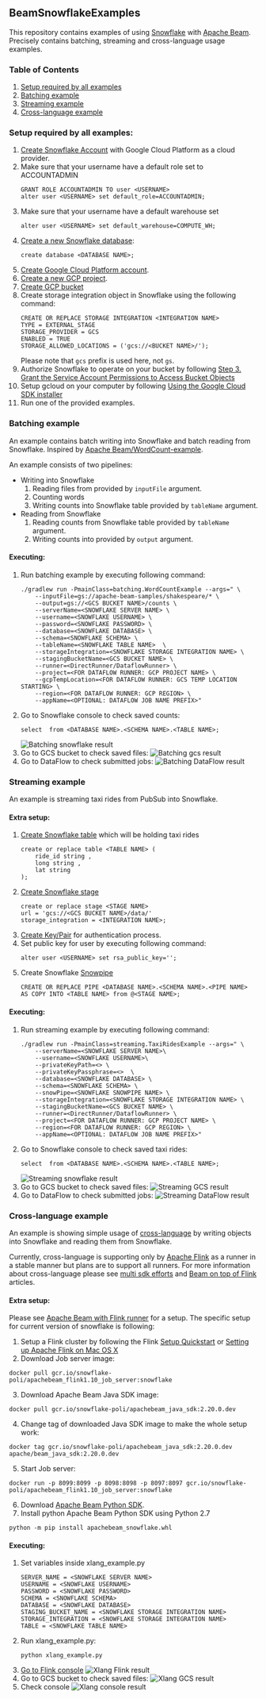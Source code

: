 ## BeamSnowflakeExamples

This repository contains examples of using [Snowflake](https://www.snowflake.com/) with [Apache Beam](https://github.com/apache/beam).
Precisely contains batching, streaming and cross-language usage examples.  

### Table of Contents 
1. [Setup required by all examples](#setup-required-by-all-examples)  
2. [Batching example](#batching-example) 
3. [Streaming example](#streaming-example)
4. [Cross-language example](#cross-language-example)

### Setup required by all examples:
1. [Create Snowflake Account](https://trial.snowflake.com/?utm_cta=website-homepage-hero-free-trial&_ga=2.199198959.1328097007.1590138521-373661872.1583847959) 
with Google Cloud Platform as a cloud provider.
2. Make sure that your username have a default role set to ACCOUNTADMIN
    ```
    GRANT ROLE ACCOUNTADMIN TO user <USERNAME>
    alter user <USERNAME> set default_role=ACCOUNTADMIN; 
    ```
3. Make sure that your username have a default warehouse set 
    ```
    alter user <USERNAME> set default_warehouse=COMPUTE_WH;
    ```
4. [Create a new Snowflake database](https://docs.snowflake.com/en/sql-reference/sql/create-database.html):
    ```
    create database <DATABASE NAME>;
    ```
5. [Create Google Cloud Platform account](https://cloud.google.com/free).
6. [Create a new GCP project](https://cloud.google.com/resource-manager/docs/creating-managing-projects).
7. [Create GCP bucket](https://cloud.google.com/storage/docs/creating-buckets)
8. Create storage integration object in Snowflake using the following command:
    ```
    CREATE OR REPLACE STORAGE INTEGRATION <INTEGRATION NAME>
    TYPE = EXTERNAL_STAGE
    STORAGE_PROVIDER = GCS
    ENABLED = TRUE
    STORAGE_ALLOWED_LOCATIONS = ('gcs://<BUCKET NAME>/');
    ```
   Please note that `gcs` prefix is used here, not `gs`.
9. Authorize Snowflake to operate on your bucket by following [Step 3. Grant the Service Account Permissions to Access Bucket Objects](https://docs.snowflake.com/en/user-guide/data-load-gcs-config.html#step-3-grant-the-service-account-permissions-to-access-bucket-objects)
10. Setup gcloud on your computer by following [Using the Google Cloud SDK installer](https://cloud.google.com/sdk/docs/downloads-interactive)
11. Run one of the provided examples.

### Batching example
An example contains batch writing into Snowflake and batch reading from Snowflake. Inspired by [Apache Beam/WordCount-example](https://github.com/apache/beam/blob/master/examples/java/src/main/java/org/apache/beam/examples/WordCount.java).

An example consists of two pipelines:
* Writing into Snowflake
    1. Reading files from provided by `inputFile` argument. 
    2. Counting words
    3. Writing counts into Snowflake table provided by `tableName` argument. 
* Reading from Snowflake
  1. Reading counts from Snowflake table provided by `tableName` argument.
  2. Writing counts into provided by `output` argument. 

#### Executing:  
1. Run batching example by executing following command:
    ```
    ./gradlew run -PmainClass=batching.WordCountExample --args=" \
        --inputFile=gs://apache-beam-samples/shakespeare/* \
        --output=gs://<GCS BUCKET NAME>/counts \
        --serverName=<SNOWFLAKE SERVER NAME> \
        --username=<SNOWFLAKE USERNAME> \
        --password=<SNOWFLAKE PASSWORD> \
        --database=<SNOWFLAKE DATABASE> \
        --schema=<SNOWFLAKE SCHEMA> \
        --tableName=<SNOWFLAKE TABLE NAME>  \
        --storageIntegration=<SNOWFLAKE STORAGE INTEGRATION NAME> \
        --stagingBucketName=<GCS BUCKET NAME> \
        --runner=<DirectRunner/DataflowRunner> \
        --project=<FOR DATAFLOW RUNNER: GCP PROJECT NAME> \
        --gcpTempLocation=<FOR DATAFLOW RUNNER: GCS TEMP LOCATION STARTING> \
        --region=<FOR DATAFLOW RUNNER: GCP REGION> \
        --appName=<OPTIONAL: DATAFLOW JOB NAME PREFIX>"
    ```
2. Go to Snowflake console to check saved counts:
    ```
    select  from <DATABASE NAME>.<SCHEMA NAME>.<TABLE NAME>;
    ```
    ![Batching snowflake result](./images/batching_snowflake_result.png) 
3. Go to GCS bucket to check saved files:
    ![Batching gcs result](./images/batching_gcs_result.png) 
4. Go to DataFlow to check submitted jobs:
    ![Batching DataFlow result](./images/batching_dataflow_result.png) 
    
    
### Streaming example
An example is streaming taxi rides from PubSub into Snowflake.

#### Extra setup: 
1. [Create Snowflake table](https://docs.snowflake.com/en/sql-reference/sql/create-table.html) which will be holding taxi rides
    ```
   create or replace table <TABLE NAME> (
        ride_id string ,
        long string ,
        lat string
   );
    ```
2. [Create Snowflake stage](https://docs.snowflake.com/en/sql-reference/sql/create-stage.html)
    ```
    create or replace stage <STAGE NAME>
    url = 'gcs://<GCS BUCKET NAME>/data/'
    storage_integration = <INTEGRATION NAME>;
    ```
3. [Create Key/Pair](https://docs.snowflake.com/en/user-guide/snowsql-start.html#using-key-pair-authentication)
for authentication process.
4. Set public key for user by executing following command:
    ```
    alter user <USERNAME> set rsa_public_key='';
    ```
5. Create Snowflake [Snowpipe](https://docs.snowflake.com/en/user-guide/data-load-snowpipe-intro.html)
    ```
    CREATE OR REPLACE PIPE <DATABASE NAME>.<SCHEMA NAME>.<PIPE NAME>
    AS COPY INTO <TABLE NAME> from @<STAGE NAME>;
    ```
   
#### Executing:  
1. Run streaming example by executing following command:
    ```
   ./gradlew run -PmainClass=streaming.TaxiRidesExample --args=" \
        --serverName=<SNOWFLAKE SERVER NAME>\
        --username=<SNOWFLAKE USERNAME>\
        --privateKeyPath=<> \
        --privateKeyPassphrase=<>  \
        --database=<SNOWFLAKE DATABASE> \
        --schema=<SNOWFLAKE SCHEMA> \
        --snowPipe=<SNOWFLAKE SNOWPIPE NAME> \
        --storageIntegration=<SNOWFLAKE STORAGE INTEGRATION NAME> \
        --stagingBucketName=<GCS BUCKET NAME> \
        --runner=<DirectRunner/DataflowRunner> \
        --project=<FOR DATAFLOW RUNNER: GCP PROJECT NAME> \
        --region=<FOR DATAFLOW RUNNER: GCP REGION> \
        --appName=<OPTIONAL: DATAFLOW JOB NAME PREFIX>"
    ```
2. Go to Snowflake console to check saved taxi rides:
    ```
    select  from <DATABASE NAME>.<SCHEMA NAME>.<TABLE NAME>;
    ```
    ![Streaming snowflake result](./images/streaming_snowflake_result.png) 
3. Go to GCS bucket to check saved files:
    ![Streaming GCS result](./images/streaming_gcs_result.png) 
4. Go to DataFlow to check submitted jobs:
    ![Streaming DataFlow result](./images/streaming_dataflow_result.png) 
    
    
### Cross-language example
An example is showing simple usage of [cross-language](https://beam.apache.org/roadmap/portability/) by writing objects into Snowflake and reading them from Snowflake.
 
Currently, cross-language is supporting only by [Apache Flink](https://flink.apache.org/) as a runner in a stable manner but plans are to support all runners. 
For more information about cross-language please see [multi sdk efforts](https://beam.apache.org/roadmap/connectors-multi-sdk/) 
and [Beam on top of Flink](https://flink.apache.org/ecosystem/2020/02/22/apache-beam-how-beam-runs-on-top-of-flink.html) articles. 

#### Extra setup: 
Please see [Apache Beam with Flink runner](https://beam.apache.org/documentation/runners/flink/)  for a setup. The specific setup for current version of snowflake is following:
1. Setup a Flink cluster by following the Flink [Setup Quickstart](https://ci.apache.org/projects/flink/flink-docs-release-1.10/getting-started/tutorials/local_setup.html)
or [Setting up Apache Flink on Mac OS X](https://streambench.wordpress.com/2017/10/26/setting-up-apache-flink-on-mac-os-x/) 
2. Download Job server image:
```
docker pull gcr.io/snowflake-poli/apachebeam_flink1.10_job_server:snowflake
```
3. Download Apache Beam Java SDK image:
```
docker pull gcr.io/snowflake-poli/apachebeam_java_sdk:2.20.0.dev
```
4. Change tag of downloaded Java SDK image to make the whole setup work:
```
docker tag gcr.io/snowflake-poli/apachebeam_java_sdk:2.20.0.dev apache/beam_java_sdk:2.20.0.dev
```
5. Start Job server:
```
docker run -p 8099:8099 -p 8098:8098 -p 8097:8097 gcr.io/snowflake-poli/apachebeam_flink1.10_job_server:snowflake
```
6. Download [Apache Beam Python SDK](https://storage.cloud.google.com/snowflake_artifacts/apachebeam_snowflake.whl?_ga=2.54472813.-471657054.1583857613).
7. Install python Apache Beam Python SDK using Python 2.7
```  
python -m pip install apachebeam_snowflake.whl 
```

#### Executing:
1. Set variables inside xlang_example.py
    ```
   SERVER_NAME = <SNOWFLAKE SERVER NAME> 
   USERNAME = <SNOWFLAKE USERNAME>
   PASSWORD = <SNOWFLAKE PASSWORD>
   SCHEMA = <SNOWFLAKE SCHEMA>
   DATABASE = <SNOWFLAKE DATABASE>
   STAGING_BUCKET_NAME = <SNOWFLAKE STORAGE INTEGRATION NAME>
   STORAGE_INTEGRATION = <SNOWFLAKE STORAGE INTEGRATION NAME> 
   TABLE = <SNOWFLAKE TABLE NAME> 
    ``` 
2. Run xlang_example.py:
    ```
    python xlang_example.py 
    ```
2. [Go to Flink console](http://localhost:8081/)
    ![Xlang Flink result](./images/xlang_flink_result.png)
3. Go to GCS bucket to check saved files:
    ![Xlang GCS result](./images/xlang_gcs_result.png)
4. Check console
    ![Xlang console result](./images/xlang_console_result.png)
